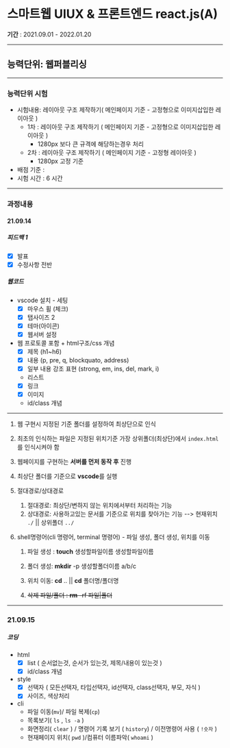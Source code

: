 # 스마트웹 UIUX & 프론트엔드 react.js(A)
**기간** : 2021.09.01 - 2022.01.20

---
## 능력단위: 웹퍼블리싱
---
### 능력단위 시험
 - 시험내용:  레이아웃 구조 제작하기(  메인페이지 기준 - 고정형으로 이미지삽입한 레이아웃 )
    - 1차 : 레이아웃 구조 제작하기 (  메인페이지 기준 - 고정형으로 이미지삽입한 레이아웃 )
      - 1280px 보다 큰 규격에 해당하는경우 처리
    - 2차 : 레이아웃 구조 제작하기 (  메인페이지 기준 - 고정형 레이아웃 )
      - 1280px 고정 기준
 - 배점 기준 : 
 - 시험 시간 :  6 시간

---

### 과정내용

#### 21.09.14

##### 피드백 1 

- [x] 발표
- [x] 수정사항 전반

##### 웹코드

- vscode 설치 - 세팅
  - [x] 마우스 휠 (체크)
  - [x] 탭사이즈 2
  - [x] 테마(아이콘)
  - [x] 웹서버 설정
- 웹 프로토콜 포함 + html구조/css 개념
  - [x] 제목 (h1~h6)
  - [x] 내용 (p, pre, q, blockquato, address)
  - [x] 일부 내용 강조 표현 (strong, em, ins, del, mark, i)
  - 리스트
  - [x] 링크
  - [x] 이미지
  - id/class 개념

---

1. 웹 구현시 지정된 기준 폴더를  설정하여 최상단으로 인식

2. 최초의 인식하는 파일은 지정된 위치기준 가장 상위폴더(최상단)에서 `index.html` 를 인식시켜야 함

3. 웹페이지를 구현하는 **서버를 먼저 동작 후** 진행

4. 최상단 폴더를 기준으로 **vscode**를 실행

5. 절대경로/상대경로

   1. 절대경로: 최상단/변하지 않는 위치에서부터 처리하는 기능
   2. 상대경로: 사용하고있는 문서를 기준으로 위치를 찾아가는 기능 --> 현재위치 `./`  || 상위폴더 `../`

6. shell명령어(cli 명령어, terminal 명령어) - 파일 생성, 폴더 생성, 위치를 이동

   1. 파일 생성 : **touch** 생성할파일이름 생성할파일이름

   2. 폴더 생성: **mkdir** -p 생성할폴더이름 a/b/c

   3. 위치 이동: **cd** ..   || **cd** 폴더명/폴더명

   4. ~~삭제 파일/폴더 : **rm** -rf 파일|폴더~~

      

---

### 21.09.15

##### 코딩

- html
  - [x] list ( 순서없는것, 순서가 있는것, 제목/내용이 있는것 )
  - [x] id/class 개념
- style 
  - [x] 선택자 ( 모든선택자, 타입선택자, id선택자, class선택자, 부모, 자식 )
  - [x] 사이즈, 색상처리
- cli 
  - 파일 이동(`mv`)/ 파일 복제(`cp`)
  - 목록보기( `ls` , `ls -a` )
  - 화면정리( `clear` ) / 명령어 기록 보기 ( `history`) / 이전명령어 사용 ( `!숫자` )
  - 현재페이지 위치( `pwd` )/컴퓨터 이름파악( `whoami` )













